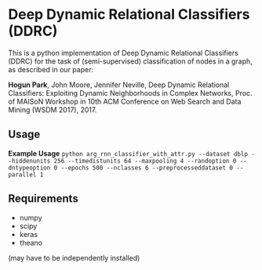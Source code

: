 Deep Dynamic Relational Classifiers (DDRC)
===============================

This is a python implementation of Deep Dynamic Relational Classifiers (DDRC) for the task of (semi-supervised) classification of nodes in a graph, as described in our paper:

**Hogun Park**, John Moore, Jennifer Neville, Deep Dynamic Relational Classifiers: Exploiting Dynamic Neighborhoods in Complex Networks, Proc. of MAISoN Workshop in 10th ACM Conference on Web Search and Data Mining (WSDM 2017), 2017.

Usage
-----

**Example Usage**
    ``python arg_rnn_classifier_with_attr.py --dataset dblp --hiddenunits 256 --timedistunits 64 --maxpooling 4 --randoption 0 --dntypeoption 0 --epochs 500 --nclasses 6 --preprocesseddataset 0 --parallel 1``

Requirements
------------
* numpy
* scipy
* keras
* theano

(may have to be independently  installed)


